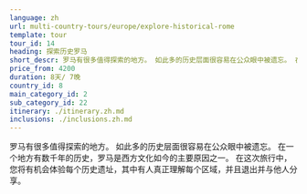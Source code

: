 ```yaml
---
language: zh
url: multi-country-tours/europe/explore-historical-rome
template: tour
tour_id: 14
heading: 探索历史罗马
short_descr: 罗马有很多值得探索的地方。 如此多的历史层面很容易在公众眼中被遗忘。 在一个地方有数千年的历史，而罗马是其中一个主要原因
price_from: 4200
duration: 8天/ 7晚
country_id: 8
main_category_id: 2
sub_category_id: 22
itinerary: ./itinerary.zh.md
inclusions: ./inclusions.zh.md
---
```

罗马有很多值得探索的地方。 如此多的历史层面很容易在公众眼中被遗忘。 在一个地方有数千年的历史，罗马是西方文化如今的主要原因之一。 在这次旅行中，您将有机会体验每个历史遗址，其中有人真正理解每个区域，并且退出并与他人分享。